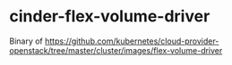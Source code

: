 # cinder-flex-volume-driver
Binary of https://github.com/kubernetes/cloud-provider-openstack/tree/master/cluster/images/flex-volume-driver
